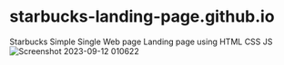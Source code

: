 # starbucks-landing-page.github.io
Starbucks  Simple Single Web page Landing page using HTML CSS JS ![Screenshot 2023-09-12 010622](https://github.com/Sainathreddy2001/starbucks-landing-page.github.io/assets/115832917/9001afcc-91dd-4d66-8a37-310b8c1981c6)
